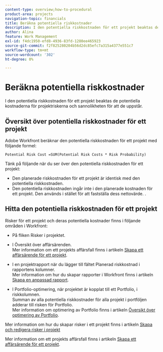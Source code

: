 ```yaml
---
content-type: overview;how-to-procedural
product-area: projects
navigation-topic: financials
title: Beräkna potentiella riskkostnader
description: I den potentiella riskkostnaden för ett projekt beaktas de potentiella kostnaderna för projektriskerna och sannolikheten för att de uppstår.
author: Alina
feature: Work Management
exl-id: f4dc1950-efd8-4936-83fd-1280ee465923
source-git-commit: f2f825280204b56d2dc85efc7a315a4377e551c7
workflow-type: tm+mt
source-wordcount: '302'
ht-degree: 0%

---
```


# Beräkna potentiella riskkostnader

I den potentiella riskkostnaden för ett projekt beaktas de potentiella kostnaderna för projektriskerna och sannolikheten för att de uppstår.

## Översikt över potentiella riskkostnader för ett projekt

Adobe Workfront beräknar den potentiella riskkostnaden för ett projekt med följande formel:

```
Potential Risk Cost =SUM(Potential Risk Costs * Risk Probability)
```

Tänk på följande när du ser över den potentiella riskkostnaden för ett projekt:

* Den planerade riskkostnaden för ett projekt är identisk med den potentiella riskkostnaden. 
* Den potentiella riskkostnaden ingår inte i den planerade kostnaden för ett projekt. Den används i stället för att fastställa dess nettovärde. .

## Hitta den potentiella riskkostnaden för ett projekt

Risker för ett projekt och deras potentiella kostnader finns i följande områden i Workfront:

* På fliken Risker i projektet.
* I Översikt över affärsärenden.\
  Mer information om ett projekts affärsfall finns i artikeln [Skapa ett affärsärende för ett projekt](../../../manage-work/projects/define-a-business-case/create-business-case.md).
* I en projektrapport när du lägger till fältet Planerad riskkostnad i rapportens kolumner.\
  Mer information om hur du skapar rapporter i Workfront finns i artikeln [Skapa en anpassad rapport](../../../reports-and-dashboards/reports/creating-and-managing-reports/create-custom-report.md).

* I Portfolio-optimering, när projektet är kopplat till ett Portfolio, i riskkolumnen.\
  Summan av alla potentiella riskkostnader för alla projekt i portföljen adderar till risken för Portfolio.\
  Mer information om optimering av Portfolio finns i artikeln [Översikt över optimering av Portfolio](../../../manage-work/portfolios/portfolio-optimizer/portfolio-optimizer-overview.md).

Mer information om hur du skapar risker i ett projekt finns i artikeln [Skapa och redigera risker i projekt](../../../manage-work/projects/define-a-business-case/create-edit-risks-on-projects.md)

Mer information om ett projekts affärsfall finns i artikeln [Skapa ett affärsärende för ett projekt](../../../manage-work/projects/define-a-business-case/create-business-case.md).
